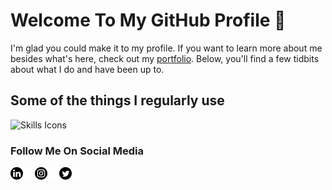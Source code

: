 # Welcome To My GitHub Profile 🥃

I'm glad you could make it to my profile. If you want to learn more about me besides what's here, check out my [portfolio](https://erikjamesthomas.com). Below, you'll find a few tidbits about what I do and have been up to.

## Some of the things I regularly use
![Skills Icons](https://github-portfolio-iota.vercel.app/api/skills)


### Follow Me On Social Media
[![LinkedIn Icon](https://raw.githubusercontent.com/jameset1024/jameset1024/main/assets/linkedin.png)](https://www.linkedin.com/in/erikjamesthomas/)
[![Instagram Icon](https://raw.githubusercontent.com/jameset1024/jameset1024/main/assets/instagram.png)](https://www.instagram.com/jameset1024)
[![Twitter Icon](https://raw.githubusercontent.com/jameset1024/jameset1024/main/assets/twitter.png)](https://twitter.com/jameset1024/)


<!--
**jameset1024/jameset1024** is a ✨ _special_ ✨ repository because its `README.md` (this file) appears on your GitHub profile.

Here are some ideas to get you started:

- 🔭 I’m currently working on ...
- 🌱 I’m currently learning ...
- 👯 I’m looking to collaborate on ...
- 🤔 I’m looking for help with ...
- 💬 Ask me about ...
- 📫 How to reach me: ...
- 😄 Pronouns: ...
- ⚡ Fun fact: ...
-->
